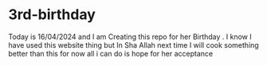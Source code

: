 # 3rd-birthday
Today is 16/04/2024 and I am Creating this repo for her Birthday .
I know I have used this website thing but In Sha Allah next time I will cook something better than this 
for now all i can do is hope for her acceptance 